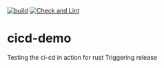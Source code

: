[![build](https://github.com/saurabh10041998/cicd-demo/actions/workflows/rust.yml/badge.svg)](https://github.com/saurabh10041998/cicd-demo/actions/workflows/rust.yml) [![Check and Lint](https://github.com/saurabh10041998/cicd-demo/actions/workflows/check-and-lint.yml/badge.svg)](https://github.com/saurabh10041998/cicd-demo/actions/workflows/check-and-lint.yml)  
# cicd-demo
Testing the ci-cd in action for rust
Triggering release

